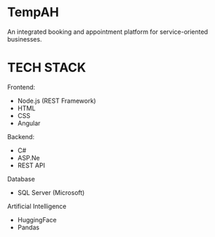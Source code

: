 # TempAH
An integrated booking and appointment platform for service-oriented businesses.

# TECH STACK
Frontend:
- Node.js (REST Framework)
- HTML
- CSS
- Angular

Backend:
- C#
- ASP.Ne
- REST API

Database
- SQL Server (Microsoft)

Artificial Intelligence
- HuggingFace
- Pandas